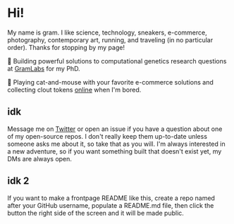 # Hi!

My name is gram. I like science, technology, sneakers, e-commerce, photography, contemporary art, running, and traveling (in no particular order). Thanks for stopping by my page!

🧬 Building powerful solutions to computational genetics research questions at [GramLabs](https://github.com/gram-labs) for my PhD.

👟 Playing cat-and-mouse with your favorite e-commerce solutions and collecting clout tokens [online](https://twitter.com/washedgram) when I'm bored.

## idk

Message me on [Twitter](https://twitter.com/washedgram) or open an issue if you have a question about one of my open-source repos. I don't really keep them up-to-date unless someone asks me about it, so take that as you will. I'm always interested in a new adventure, so if you want something built that doesn't exist yet, my DMs are always open.

## idk 2

If you want to make a frontpage README like this, create a repo named after your GitHub username, populate a README.md file, then click the button the right side of the screen and it will be made public.
